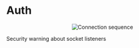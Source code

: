 # Auth

<p style="text-align: center;">
  <img alt="Connection sequence" src="diagrams/ch05-03-connection-sequence.msc.svg">
</p>


Security warning about socket listeners

